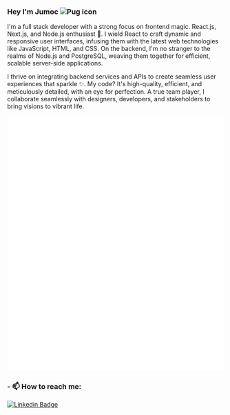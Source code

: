### Hey I'm Jumoc ![Pug icon](https://cdn-icons-png.flaticon.com/512/4843/4843845.png)

I'm a full stack developer with a strong focus on frontend magic. React.js, Next.js, and Node.js enthusiast 🚀. I wield React to craft dynamic and responsive user interfaces, infusing them with the latest web technologies like JavaScript, HTML, and CSS. On the backend, I'm no stranger to the realms of Node.js and PostgreSQL, weaving them together for efficient, scalable server-side applications.

I thrive on integrating backend services and APIs to create seamless user experiences that sparkle ✨. My code? It's high-quality, efficient, and meticulously detailed, with an eye for perfection. A true team player, I collaborate seamlessly with designers, developers, and stakeholders to bring visions to vibrant life.

![](https://github.com/Jumoc/github-stats/blob/master/generated/overview.svg)
![](https://github.com/Jumoc/github-stats/blob/master/generated/languages.svg)

<h3>- 📫 How to reach me:</h3>

[![Linkedin Badge](https://img.shields.io/badge/-Jumoc-blue?style=flat-square&logo=Linkedin&logoColor=white&link=https://www.linkedin.com/in/wisvem/)](https://www.linkedin.com/in/jumoc/)

<!--
**Jumoc/Jumoc** is a ✨ _special_ ✨ repository because its `README.md` (this file) appears on your GitHub profile.

Here are some ideas to get you started:

- 🔭 I’m currently working on ...
- 🌱 I’m currently learning ...
- 👯 I’m looking to collaborate on ...
- 🤔 I’m looking for help with ...
- 💬 Ask me about ...
- 📫 How to reach me: ...
- 😄 Pronouns: ...
- ⚡ Fun fact: ...
-->
